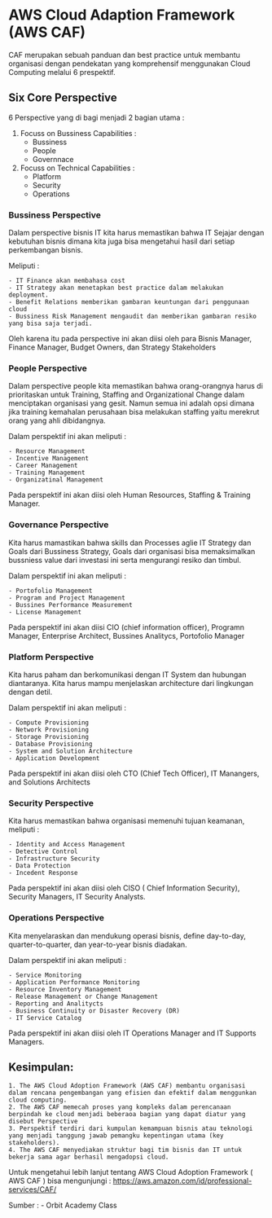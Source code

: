 # AWS Cloud Adaption Framework (AWS CAF)

CAF merupakan sebuah panduan dan best practice untuk membantu organisasi dengan pendekatan yang komprehensif menggunakan Cloud Computing melalui 6 prespektif.

## Six Core Perspective

6 Perspective yang di bagi menjadi 2 bagian utama :

1. Focuss on Bussiness Capabilities :
   - Bussiness
   - People
   - Governnace
2. Focuss on Technical Capabilities :
   - Platform
   - Security
   - Operations

### Bussiness Perspective

Dalam perspective bisnis IT kita harus memastikan bahwa IT Sejajar dengan kebutuhan bisnis dimana kita juga bisa mengetahui hasil dari setiap perkembangan bisnis.

Meliputi :

    - IT Finance akan membahasa cost
    - IT Strategy akan menetapkan best practice dalam melakukan deployment.
    - Benefit Relations memberikan gambaran keuntungan dari penggunaan cloud
    - Bussiness Risk Management mengaudit dan memberikan gambaran resiko yang bisa saja terjadi.

Oleh karena itu pada perspective ini akan diisi oleh para Bisnis Manager, Finance Manager, Budget Owners, dan Strategy Stakeholders

### People Perspective

Dalam perspective people kita memastikan bahwa orang-orangnya harus di prioritaskan untuk Training, Staffing and Organizational Change dalam menciptakan organisasi yang gesit.
Namun semua ini adalah opsi dimana jika training kemahalan perusahaan bisa melakukan staffing yaitu merekrut orang yang ahli dibidangnya.

Dalam perspektif ini akan meliputi :

    - Resource Management
    - Incentive Management
    - Career Management
    - Training Management
    - Organizatinal Management

Pada perspektif ini akan diisi oleh Human Resources, Staffing & Training Manager.

### Governance Perspective

Kita harus mamastikan bahwa skills dan Processes aglie IT Strategy dan Goals dari Bussiness Strategy, Goals dari organisasi bisa memaksimalkan bussniess value dari investasi ini serta mengurangi resiko dan timbul.

Dalam perspektif ini akan meliputi :

    - Portofolio Management
    - Program and Project Management
    - Bussines Performance Measurement
    - License Management

Pada perspektif ini akan diisi CIO (chief information officer), Programn Manager, Enterprise Architect, Bussines Analitycs, Portofolio Manager

### Platform Perspective

Kita harus paham dan berkomunikasi dengan IT System dan hubungan diantaranya. Kita harus mampu menjelaskan architecture dari lingkungan dengan detil.

Dalam perspektif ini akan meliputi :

    - Compute Provisioning
    - Network Provisioning
    - Storage Provisioning
    - Database Provisioning
    - System and Solution Architecture
    - Application Development

Pada perspektif ini akan diisi oleh CTO (Chief Tech Officer), IT Manangers, and Solutions Architects

### Security Perspective

Kita harus memastikan bahwa organisasi memenuhi tujuan keamanan, meliputi :

    - Identity and Access Management
    - Detective Control
    - Infrastructure Security
    - Data Protection
    - Incedent Response

Pada perspektif ini akan diisi oleh CISO ( Chief Information Security), Security Managers, IT Security Analysts.

### Operations Perspective

Kita menyelaraskan dan mendukung operasi bisnis, define day-to-day, quarter-to-quarter, dan year-to-year bisnis diadakan.

Dalam perspektif ini akan meliputi :

    - Service Monitoring
    - Application Performance Monitoring
    - Resource Inventory Management
    - Release Management or Change Management
    - Reporting and Analitycts
    - Business Continuity or Disaster Recovery (DR)
    - IT Service Catalog

Pada perspektif ini akan diisi oleh IT Operations Manager and IT Supports Managers.

## Kesimpulan:

    1. The AWS Cloud Adoption Framework (AWS CAF) membantu organisasi dalam rencana pengembangan yang efisien dan efektif dalam menggunkan cloud computing.
    2. The AWS CAF memecah proses yang kompleks dalam perencanaan berpindah ke cloud menjadi beberaoa bagian yang dapat diatur yang disebut Perspective
    3. Perspektif terdiri dari kumpulan kemampuan bisnis atau teknologi yang menjadi tanggung jawab pemangku kepentingan utama (key stakeholders).
    4. The AWS CAF menyediakan struktur bagi tim bisnis dan IT untuk bekerja sama agar berhasil mengadopsi cloud.

Untuk mengetahui lebih lanjut tentang AWS Cloud Adoption Framework ( AWS CAF ) bisa mengunjungi : https://aws.amazon.com/id/professional-services/CAF/

Sumber : - Orbit Academy Class

